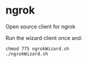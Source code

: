 # ngrok
Open source client for ngrok

Run the wizard client once and:
```
chmod 775 ngrokWizard.sh
./ngrokWizard.sh
```


